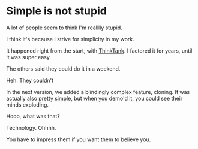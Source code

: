 # Simple is not stupid
A lot of people seem to think I'm realllly stupid. 

I think it's because I strive for simplicity in my work.

It happened right from the start, with <a href="http://outliners.scripting.com/thinkTank2Pc.html">ThinkTank</a>. I factored it for years, until it was super easy. 

The others said they could do it in a weekend.

Heh. They couldn't

In the next version, we added a blindingly complex feature, cloning. It was actually also pretty simple, but when you demo'd it, you could see their minds exploding. 

Hooo, what was that? 

Technology. Ohhhh. 

You have to impress them if you want them to believe you.


